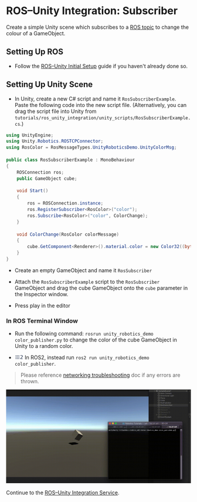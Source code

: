 # ROS–Unity Integration: Subscriber

Create a simple Unity scene which subscribes to a [ROS topic](http://wiki.ros.org/ROS/Tutorials/UnderstandingTopics#ROS_Topics) to change the colour of a GameObject.

## Setting Up ROS

- Follow the [ROS–Unity Initial Setup](setup.md) guide if you haven't already done so.

## Setting Up Unity Scene

- In Unity, create a new C# script and name it `RosSubscriberExample`. Paste the following code into the new script file.
    (Alternatively, you can drag the script file into Unity from `tutorials/ros_unity_integration/unity_scripts/RosSubscriberExample.cs`.)

```csharp
using UnityEngine;
using Unity.Robotics.ROSTCPConnector;
using RosColor = RosMessageTypes.UnityRoboticsDemo.UnityColorMsg;

public class RosSubscriberExample : MonoBehaviour
{
	ROSConnection ros;
    public GameObject cube;

    void Start()
    {
        ros = ROSConnection.instance;
		ros.RegisterSubscriber<RosColor>("color");
		ros.Subscribe<RosColor>("color", ColorChange);
    }

    void ColorChange(RosColor colorMessage)
    {
        cube.GetComponent<Renderer>().material.color = new Color32((byte)colorMessage.r, (byte)colorMessage.g, (byte)colorMessage.b, (byte)colorMessage.a);
    }
}
```

- Create an empty GameObject and name it `RosSubscriber`
- Attach the `RosSubscriberExample` script to the `RosSubscriber` GameObject and drag the cube GameObject onto the `cube` parameter in the Inspector window.

- Press play in the editor

### In ROS Terminal Window
- Run the following command: `rosrun unity_robotics_demo color_publisher.py` to change the color of the cube GameObject in Unity to a random color.

- <img src="images/ros2_icon.png" alt="ros2" width="23" height="14"/> In ROS2, instead run `ros2 run unity_robotics_demo color_publisher`.

> Please reference [networking troubleshooting](network.md) doc if any errors are thrown.

![](images/tcp_2.gif)

Continue to the [ROS–Unity Integration Service](service.md).
